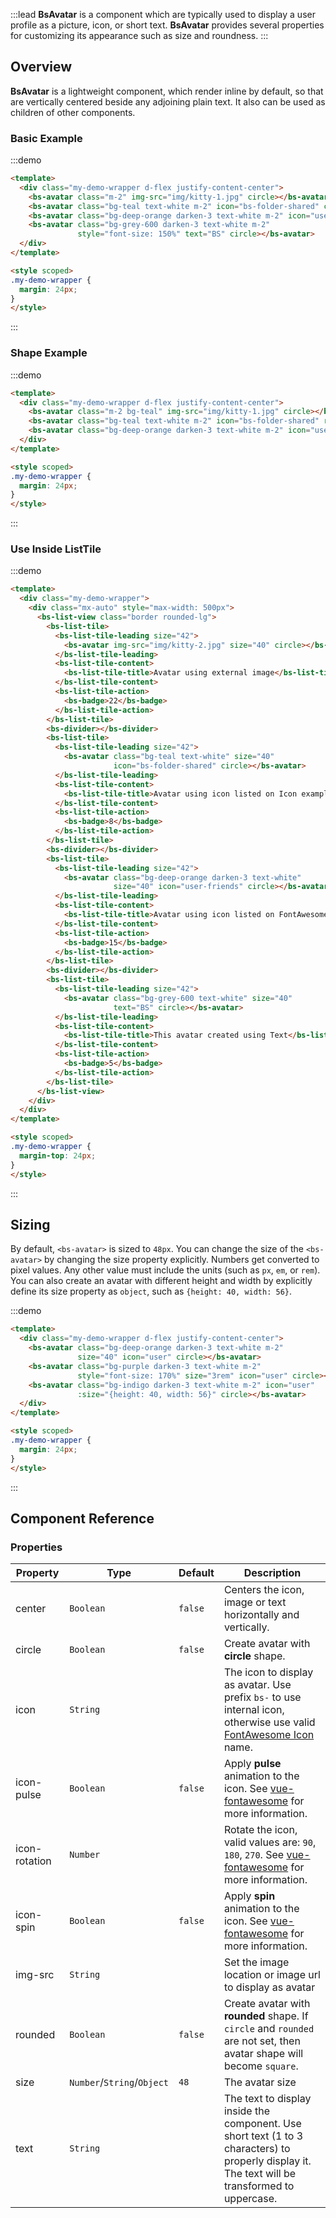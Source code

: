 :::lead
**BsAvatar** is a component which are typically used to display a user profile as a picture, icon, or short text. 
**BsAvatar** provides several properties for customizing its appearance such as size and roundness.
:::


## Overview

**BsAvatar** is a lightweight component, which render inline by default, so that are vertically 
centered beside any adjoining plain text. It also can be used as children of other components.

### Basic Example

:::demo
```html
<template>
  <div class="my-demo-wrapper d-flex justify-content-center">
    <bs-avatar class="m-2" img-src="img/kitty-1.jpg" circle></bs-avatar>
    <bs-avatar class="bg-teal text-white m-2" icon="bs-folder-shared" circle></bs-avatar>
    <bs-avatar class="bg-deep-orange darken-3 text-white m-2" icon="user-friends" circle></bs-avatar>
    <bs-avatar class="bg-grey-600 darken-3 text-white m-2"
               style="font-size: 150%" text="BS" circle></bs-avatar>
  </div>
</template>

<style scoped>
.my-demo-wrapper {
  margin: 24px;
}
</style>
```
:::

### Shape Example

:::demo
```html
<template>
  <div class="my-demo-wrapper d-flex justify-content-center">
    <bs-avatar class="m-2 bg-teal" img-src="img/kitty-1.jpg" circle></bs-avatar>
    <bs-avatar class="bg-teal text-white m-2" icon="bs-folder-shared" rounded></bs-avatar>
    <bs-avatar class="bg-deep-orange darken-3 text-white m-2" icon="user-friends"></bs-avatar>
  </div>
</template>

<style scoped>
.my-demo-wrapper {
  margin: 24px;
}
</style>
```
:::


### Use Inside ListTile

:::demo
```html
<template>
  <div class="my-demo-wrapper">
    <div class="mx-auto" style="max-width: 500px">
      <bs-list-view class="border rounded-lg">
        <bs-list-tile>
          <bs-list-tile-leading size="42">
            <bs-avatar img-src="img/kitty-2.jpg" size="40" circle></bs-avatar>
          </bs-list-tile-leading>
          <bs-list-tile-content>
            <bs-list-tile-title>Avatar using external image</bs-list-tile-title>
          </bs-list-tile-content>
          <bs-list-tile-action>
            <bs-badge>22</bs-badge>
          </bs-list-tile-action>
        </bs-list-tile>
        <bs-divider></bs-divider>
        <bs-list-tile>
          <bs-list-tile-leading size="42">
            <bs-avatar class="bg-teal text-white" size="40"
                       icon="bs-folder-shared" circle></bs-avatar>
          </bs-list-tile-leading>
          <bs-list-tile-content>
            <bs-list-tile-title>Avatar using icon listed on Icon examples</bs-list-tile-title>
          </bs-list-tile-content>
          <bs-list-tile-action>
            <bs-badge>8</bs-badge>
          </bs-list-tile-action>
        </bs-list-tile>
        <bs-divider></bs-divider>
        <bs-list-tile>
          <bs-list-tile-leading size="42">
            <bs-avatar class="bg-deep-orange darken-3 text-white" 
                       size="40" icon="user-friends" circle></bs-avatar>
          </bs-list-tile-leading>
          <bs-list-tile-content>
            <bs-list-tile-title>Avatar using icon listed on FontAwesome website</bs-list-tile-title>
          </bs-list-tile-content>
          <bs-list-tile-action>
            <bs-badge>15</bs-badge>
          </bs-list-tile-action>
        </bs-list-tile>
        <bs-divider></bs-divider>
        <bs-list-tile>
          <bs-list-tile-leading size="42">
            <bs-avatar class="bg-grey-600 text-white" size="40"
                       text="BS" circle></bs-avatar>
          </bs-list-tile-leading>
          <bs-list-tile-content>
            <bs-list-tile-title>This avatar created using Text</bs-list-tile-title>
          </bs-list-tile-content>
          <bs-list-tile-action>
            <bs-badge>5</bs-badge>
          </bs-list-tile-action>
        </bs-list-tile>
      </bs-list-view>
    </div>
  </div>
</template>

<style scoped>
.my-demo-wrapper {
  margin-top: 24px;
}
</style>
```
:::

## Sizing

By default, `<bs-avatar>` is sized to `48px`. You can change the size of the `<bs-avatar>` by changing 
the size property explicitly. Numbers get converted to pixel values. Any other value must include the units 
(such as `px`, `em`, or `rem`). You can also create an avatar with different height and width by explicitly
define its size property as `object`, such as `{height: 40, width: 56}`.

:::demo
```html
<template>
  <div class="my-demo-wrapper d-flex justify-content-center">
    <bs-avatar class="bg-deep-orange darken-3 text-white m-2"
               size="40" icon="user" circle></bs-avatar>
    <bs-avatar class="bg-purple darken-3 text-white m-2"
               style="font-size: 170%" size="3rem" icon="user" circle></bs-avatar>
    <bs-avatar class="bg-indigo darken-3 text-white m-2" icon="user"
               :size="{height: 40, width: 56}" circle></bs-avatar>
  </div>
</template>

<style scoped>
.my-demo-wrapper {
  margin: 24px;
}
</style>
```
:::


## Component Reference

### Properties

<div class="cmp-property">

| Property      | Type        | Default  | Description |
|---------------|-------------|----------|-------------|
| center        | `Boolean`   | `false`  | Centers the icon, image or text horizontally and vertically. |
| circle        | `Boolean`   | `false`  | Create avatar with **circle** shape. |
| icon          | `String`    |          | The icon to display as avatar. Use prefix `bs-` to use internal icon, otherwise use valid [FontAwesome Icon](https://fontawesome.com/icons?d=gallery&s=solid&m=free) name. |
| icon-pulse    | `Boolean`   | `false`  | Apply **pulse** animation to the icon. See [vue-fontawesome](https://github.com/FortAwesome/vue-fontawesome) for more information. |
| icon-rotation | `Number`    |          | Rotate the icon, valid values are: `90`, `180`, `270`. See [vue-fontawesome](https://github.com/FortAwesome/vue-fontawesome) for more information. |
| icon-spin     | `Boolean`   | `false`  | Apply **spin** animation to the icon. See [vue-fontawesome](https://github.com/FortAwesome/vue-fontawesome) for more information. |
| img-src       | `String`    |          | Set the image location or image url to display as avatar |
| rounded       | `Boolean`   | `false`  | Create avatar with **rounded** shape. If `circle` and `rounded` are not set, then avatar shape will become `square`. |
| size          | `Number`/`String`/`Object` | `48` | The avatar size |
| text          | `String`    |          | The text to display inside the component. Use short text (1 to 3 characters) to properly display it. The text will be transformed to uppercase. |

</div>
